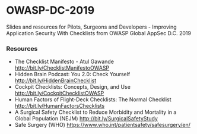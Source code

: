 # OWASP-DC-2019
Slides and resources for Pilots, Surgeons and Developers - Improving Application Security With Checklists from OWASP Global AppSec D.C. 2019

### Resources ###
* The Checklist Manifesto - Atul Gawande http://bit.ly/ChecklistManifestoOWASP
* Hidden Brain Podcast: You 2.0: Check Yourself http://bit.ly/HiddenBrainChecklist
* Cockpit Checklists: Concepts, Design, and Use http://bit.ly/CockpitChecklistOWASP
* Human Factors of Flight-Deck Checklists: The Normal Checklist http://bit.ly/HumanFactorsChecklists
* A Surgical Safety Checklist to Reduce Morbidity and Mortality in a Global Population (NEJM) http://bit.ly/SurgicalSafetyStudy
* Safe Surgery (WHO) https://www.who.int/patientsafety/safesurgery/en/
